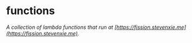 # functions

_A collection of lambda functions that run at
[https://fission.stevenxie.me](https://fission.stevenxie.me)._

